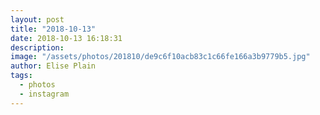 ```yaml
---
layout: post
title: "2018-10-13"
date: 2018-10-13 16:18:31
description: 
image: "/assets/photos/201810/de9c6f10acb83c1c66fe166a3b9779b5.jpg"
author: Elise Plain
tags: 
  - photos
  - instagram
---
```



<p></p>
